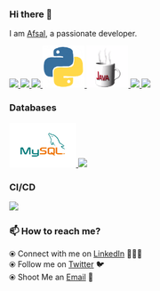 ### Hi there 👋

<!--
**afsalaazeez/afsalaazeez** is a ✨ _special_ ✨ repository because its `README.md` (this file) appears on your GitHub profile.
-->

I am [Afsal](https://www.linkedin.com/in/afsalaazeez/), a passionate developer.

<p float="left">
  <a href="https://golang.org/" target="_blank" >
    <img src="https://raw.githubusercontent.com/afsalaazeez/afsalaazeez/master/assets/golang.gif"  height="90" />
  </a>
  <a href="https://www.docker.com/" target="_blank" >
    <img src="https://raw.githubusercontent.com/afsalaazeez/afsalaazeez/master/assets/docker.gif"  height="80" /> 
  </a>
  <a href="https://kubernetes.io/" target="_blank" >
    <img src="https://raw.githubusercontent.com/afsalaazeez/afsalaazeez/master/assets/k8s.gif"  height="75" />
  </a>
  <a href="https://www.python.org/" target="_blank" >
    <img src="https://raw.githubusercontent.com/afsalaazeez/afsalaazeez/master/assets/python.gif"  height="75" />
  </a>
  <a href="https://www.java.com/en/" target="_blank" >
    <img src="https://raw.githubusercontent.com/afsalaazeez/afsalaazeez/master/assets/java.gif"  height="75" />
  </a>
  <a href="https://www.w3.org/wiki/The_web_standards_model_-_HTML_CSS_and_JavaScript" target="_blank" >
    <img src="https://raw.githubusercontent.com/afsalaazeez/afsalaazeez/master/assets/html-css-js.png" height="70" />
  </a>
  <a href="https://roost.io/" target="_blank" >
    <img src="https://raw.githubusercontent.com/afsalaazeez/afsalaazeez/master/assets/roostio.png" height="70" />
  </a>
 </p>

### Databases

 <p float="left">
  <a href="https://www.mysql.com/" target="_blank" >
    <img src="https://raw.githubusercontent.com/afsalaazeez/afsalaazeez/master/assets/mysql.gif" height="80" />
  </a>
  <a href="https://www.mongodb.com/" target="_blank" >
    <img src="https://raw.githubusercontent.com/afsalaazeez/afsalaazeez/master/assets/mongo.gif" height="80" />
  </a>
</p>

### CI/CD

<p float="left">
  <a href="https://www.jenkins.io/" target="_blank" >
    <img src="https://raw.githubusercontent.com/afsalaazeez/afsalaazeez/master/assets/jenkins.gif" height="140" />
  </a>
</p>

### 📫 How to reach me?

⦿ Connect with me on [LinkedIn](https://www.linkedin.com/in/afsalaazeez/) 👨🏻‍💻 <br>
⦿ Follow me on [Twitter](https://twitter.com/afsalaazeez) 🐦 <br>
⦿ Shoot Me an [Email](mailto:afsalaazeez@gmail.com) 💌 <br>
